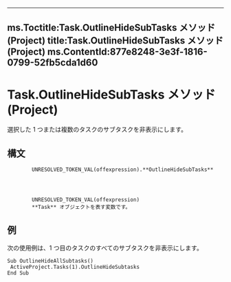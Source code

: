 

---
ms.Toctitle:Task.OutlineHideSubTasks メソッド (Project)
title:Task.OutlineHideSubTasks メソッド (Project)
ms.ContentId:877e8248-3e3f-1816-0799-52fb5cda1d60
---
# Task.OutlineHideSubTasks メソッド (Project)




選択した 1 つまたは複数のタスクのサブタスクを非表示にします。

## 構文

            UNRESOLVED_TOKEN_VAL(offexpression).**OutlineHideSubTasks**




            UNRESOLVED_TOKEN_VAL(offexpression)
            **Task** オブジェクトを表す変数です。



## 例
次の使用例は、1 つ目のタスクのすべてのサブタスクを非表示にします。

```vba
Sub OutlineHideAllSubtasks() 
 ActiveProject.Tasks(1).OutlineHideSubtasks 
End Sub
```





